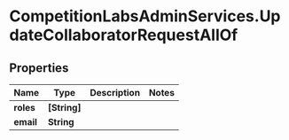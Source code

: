 # CompetitionLabsAdminServices.UpdateCollaboratorRequestAllOf

## Properties

Name | Type | Description | Notes
------------ | ------------- | ------------- | -------------
**roles** | **[String]** |  | 
**email** | **String** |  | 


